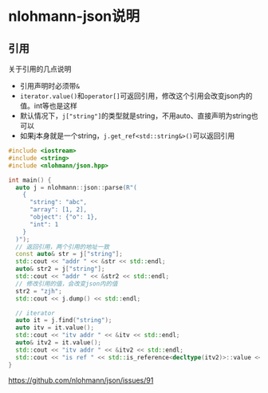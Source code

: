 # nlohmann-json说明

## 引用

关于引用的几点说明
* 引用声明时必须带`&`
* `iterator.value()`和`operator[]`可返回引用，修改这个引用会改变json内的值。int等也是这样
* 默认情况下，`j["string"]`的类型就是string，不用auto、直接声明为string也可以
* 如果j本身就是一个string，`j.get_ref<std::string&>()`可以返回引用
```c++
#include <iostream>
#include <string>
#include <nlohmann/json.hpp>

int main() {
  auto j = nlohmann::json::parse(R"(
    {
      "string": "abc",
      "array": [1, 2],
      "object": {"o": 1},
      "int": 1
    }
  )");
  // 返回引用，两个引用的地址一致
  const auto& str = j["string"];
  std::cout << "addr " << &str << std::endl;
  auto& str2 = j["string"];
  std::cout << "addr " << &str2 << std::endl;
  // 修改引用的值，会改变json内的值
  str2 = "zjh";
  std::cout << j.dump() << std::endl;

  // iterator
  auto it = j.find("string");
  auto itv = it.value();
  std::cout << "itv addr " << &itv << std::endl;
  auto& itv2 = it.value();
  std::cout << "itv addr " << &itv2 << std::endl;
  std::cout << "is ref " << std::is_reference<decltype(itv2)>::value << std::endl;
}
```
https://github.com/nlohmann/json/issues/91

